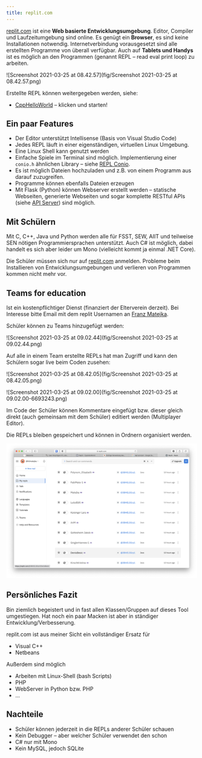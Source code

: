 ```yaml
---
title: replit.com
---
```




[replit.com](https://replit.com) ist eine **Web basierte Entwicklungsumgebung**. Editor, Compiler und Laufzeitumgebung sind online. Es genügt ein **Browser**, es sind keine Installationen notwendig. Internetverbindung vorausgesetzt sind alle erstellten Programme von überall verfügbar. Auch auf **Tablets und Handys** ist es möglich an den Programmen (genannt REPL – read eval print loop) zu arbeiten.

![Screenshot 2021-03-25 at 08.42.57](fig/Screenshot 2021-03-25 at 08.42.57.png)

Erstellte REPL können weitergegeben werden, siehe:

- [CppHelloWorld](https://replit.com/@htlmatejka/CppHelloWorld) – klicken und starten!



## Ein paar Features

- Der Editor unterstützt Intellisense (Basis von Visual Studio Code)
- Jedes REPL läuft in einer eigenständigen, virtuellen Linux Umgebung.
- Eine Linux Shell kann genutzt werden
- Einfache Spiele im Terminal sind möglich. Implementierung einer `conio.h` ähnlichen Library – siehe [REPL Conio](https://replit.com/@htlmatejka/ReplConio).
- Es ist möglich Dateien hochzuladen und z.B. von einem Programm aus darauf zuzugreifen.
- Programme können ebenfalls Dateien erzeugen
- Mit Flask (Python) können Webserver erstellt werden – statische Webseiten, generierte Webseiten und sogar komplette RESTful APIs (siehe [API Server](https://replit.com/@htlmatejka/2103035AHELSGrpAAPIServer#main.py)) sind möglich.



## Mit Schülern

Mit C, C++, Java und Python werden alle für FSST, SEW, AIIT und teilweise SEN nötigen Programmiersprachen unterstützt. Auch C# ist möglich, dabei handelt es sich aber leider um Mono (vielleicht kommt ja einmal .NET Core).

Die Schüler müssen sich nur auf [replit.com](https://replit.com) anmelden. Probleme beim Installieren von Entwicklungsumgebungen und verlieren von Programmen kommen nicht mehr vor.



## Teams for education

Ist ein kostenpflichtiger Dienst (finanziert der Elterverein derzeit). Bei Interesse bitte Email mit dem replit Usernamen an [Franz Matejka](mailto:franz.matejka@htl-braunau.at).

Schüler können zu Teams hinzugefügt werden:

![Screenshot 2021-03-25 at 09.02.44](fig/Screenshot 2021-03-25 at 09.02.44.png)

Auf alle in einem Team erstellte REPLs hat man Zugriff und kann den Schülern sogar live beim Coden zusehen:

![Screenshot 2021-03-25 at 08.42.05](fig/Screenshot 2021-03-25 at 08.42.05.png)

![Screenshot 2021-03-25 at 09.02.00](fig/Screenshot 2021-03-25 at 09.02.00-6693243.png)



Im Code der Schüler können Kommentare eingefügt bzw. dieser gleich direkt (auch gemeinsam mit dem Schüler) editiert werden (Multiplayer Editor).

Die REPLs bleiben gespeichert und können in Ordnern organisiert werden.

![image-20210325183010065](fig/image-20210325183010065.png)

## Persönliches Fazit

Bin ziemlich begeistert und in fast allen Klassen/Gruppen auf dieses Tool umgestiegen. Hat noch ein paar Macken ist aber in ständiger Entwicklung/Verbesserung.

replit.com ist aus meiner Sicht ein vollständiger Ersatz für

- Visual C++
- Netbeans

Außerdem sind möglich

- Arbeiten mit Linux-Shell (bash Scripts)
- PHP
- WebServer in Python bzw. PHP
- ...



## Nachteile

- Schüler können jederzeit in die REPLs anderer Schüler schauen
- Kein Debugger – aber welcher Schüler verwendet den schon
- C# nur mit Mono
- Kein MySQL, jedoch SQLite

